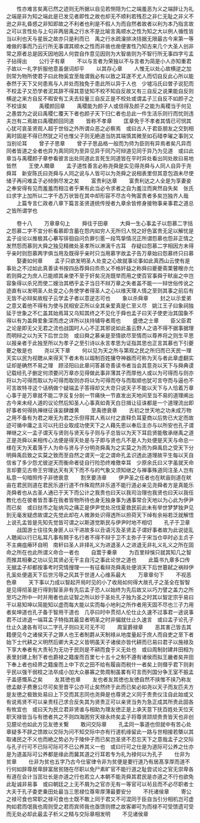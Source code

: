 <!-- { "loadSidebar": true } -->
　　性亦难言矣离已然之迹则无所据以自见若恻隠为仁之端羞恶为义之端辞让为礼之端是非为知之端此是已发见者即性之故也却无不顺利若残忍之非仁无耻之非义不逊之非礼昏惑之非知即故之不利者也利是不假人为而自然者故者以利为本乃指言故之可以言性处与上句非两层禹之行水不是比喻言禹顺水之性为知之大以例人循性皆当以利也天与星辰之故亦只是利而已　禹之行水疏瀹排决拮据无限最古今来第一等难做的事而乃云行所无事谓其顺水之性而非凿也凿便害性乃知古来几个大圣人创非常之原者总是因天因地因人何尝自作意见因则为大智凿则为不智行所无事四字亏孟子拈得出
　　公行子有章
　　不以与言者为荣独以不与言者为简是小人亦知重君子故以一礼字折服他意虽倨词却平
　　以其存心章
　　人惟无以处心故横逆之加则常为物所使君子曰此物奚宜至哉谓我必有以致之耳遂不尤人而切自反此心所以能泰然于天下又何患焉与人并处而独免于患此所以异于人也　少墟冯氏曰曽子说犯而不校孟子又恐学者泥其辞不得其意徒知不校不知自反故又有三自反之说果能自反则横逆之来方自反不暇安有工夫去较量三自反正是不校处或谓孟子三自反不如颜子之不校误矣
　　禹稷颜回章
　　禹稷能为颜子人或信得及颜子之能为禹稷当于何见之愚尝为之说曰禹稷仁覆天下者也颜子天下归仁者也总此一件生活乐则行而忧则违夫岂有二焉故曰禹稷颜回同道
　　皆称不孝章
　　匡章免于不孝者其情已可悯其心犹可哀圣贤观人超于世俗之外所谓众恶之必察焉　或曰古人于君臣朋友之交到相离时固是不得已然犹之可也惟父子则无絶道当防其端慎其微至如石碏李璀之事则又当别论耳
　　曾子子思章
　　曾子子思品格一般而为师为臣则有异焉者矣凡异而同者皆道之全者也异为真同同为至异见异于同乃可辩道见同于异乃为见道　或曰此章当与禹稷颜子章参看彼言出处同道此言死生同道皆在平时异处看出同处故曰易地皆然
　　王使人瞷章
　　孟子道性善言必称尧舜是实见得尧舜与人同人自异于尧舜耳　新安陈氏曰尧舜与人同之说与人皆可以为尧舜之说相表里但其意包涵未尽使储子再问难孟子必倾倒尽发之矣
　　富贵利达章
　　富贵利达之人全是为享妻妾之奉安得有见而羞羞而相泣者乎果有此当必令求者之自为羞泣而爽然自失矣　张氏曰求字上加所以二字千态万状皆在其中却形容不尽古今殉富贵者多矣岂独齐人哉
　　上篇专言仁政者八章下篇言圣贤道统传授者九章余皆修身接物事亲事君之道总之皆所谓学也

　　卷十八
　　万章章句上
　　舜往于田章
　　大舜一生心事孟子以怨慕二字括之怨慕二字不宜分析看慕即含蓄在怨内如穷人无所归人悦之好色富贵无足以解忧是孟子设论以推极其心摹写徘徊自问负罪引慝一段笃挚情况正所谓怨慕也怨非正情之发然怨而慕则大舜之独见精微处圣孝所以淋漓千古耳　存疑曰怨慕二字相因方未得乎亲时则怨慕两字俱当用及既得乎亲时只当用慕字故孟子告万章始曰怨慕终只曰慕
　　娶妻如何章
　　孟子只欲发明圣人处变之心故就事论事如此真西山云使有是事处之不过如此真善读书按四岳荐舜曰烝烝乂不格奸益之称舜曰夔夔斋栗瞽瞍亦允若则舜之为庶人已能顺其亲使不至于奸矣况尧既举而用之使百官事舜于畎亩之中岂容象得以杀兄而使二嫂治其栖乎孟子当日不辩万章之失者盖不能一一辩世俗传讹之迹直有以发明圣人处变之心务使学者得圣人之心以维天理人情之至则其事之前后有无皆不必辩矣故程子云学孟子者以意逆志可也
　　象以杀舜章
　　封之以示爱弟之意又着他不得有为使与民相安正所以全其亲爱真是仁至义尽　姚江王子曰象祠独延于世象之不仁盖其始焉耳又乌知其终之不见化于舜也孟子曰天子使吏治其国象不得以有为盖舜爱象深而虑之详所以扶持辅导者周也
　　盛徳之士章
　　臣父臣君之论是即无父无君之流也战国时人心不正其邪说如此虽云野人之语不得不据事据理而明辩之以为天下后世立防　或曰舜之慕亲是至情欲尽至情而以尊养将之则生平思以报亲者于此独至所以为孝子之至引诗以永言孝思为证指其思也正言其慕也下引夔夔之敬是也
　　尧以天下章
　　何以见为天之所与第观之民之所归而已天民一理天实以民为视聴从来得天下者未有以刼制百姓攘夺神器而可称为天与者此章虚翻实证却是确然不易之理　顾泾阳曰此章问答甚竒善读书者当会其意尧以天下与舜典谟记载经孔子删定何须要问万章亦见得做此事非薄其子而厚他人或以为可得而与则亦将以为可得而取以为可得而取则亦将以为可得而夺与而取顺也犹可言夺而与逼也不可言故特寻这个话柄做个疑端孟子答得却又大竒只说天子不能以天下与人恰着万章心事于是万章就不能二字反复分剖一节痛快一节直发出天地间至当不易的道理阐出古今来未经人道的议论然后知圣人心事真如青天白日揖让征诛都是一个道理流出即好事者何得执禅继征诛妄肆雌黄
　　至禹徳衰章
　　古初之世天地之功未成万物之用不备有为君之艰无为君之乐但得其人焉以付之直释负耳夏商以后势已大定而故迹可循中庸之主可以托旧业取成功使天下之人藉先恩以奉后主亦与以所安也孔子谓禅继之义一孟子谓天与贤则与贤天与子则与子总皆以为天下耳启贤能敬承继禹之道正是尧舜以来相传心法便是得天处是与子即与贤也凡不是人为处便是天天与命总一様在天为天着落于人为命与贤与子分明尧舜禹为之实莫之为而为舜禹启之受天下分明舜禹启致之实莫之致而至自然之谓天一定之谓命孔孟识透此道理故平生每以天自信省了多少怨尤彼逆天而衡命者徒自行险恐终难徼幸耳　少原余氏曰义字虽就天命言却要见古帝王穷理达天有天下而不与的气象又须知继之与禅事殊道同注圣人岂有私意一句暗照传子非徳衰意
　　割烹要汤章
　　伊尹圣之任者也在畎亩则道在畎亩在君民则道在君民乐道行道不作殊观然非乐道不能行道必亲见尧舜者方是真能乐尧舜者也从古圣人通已于天下而公计之我贵也曰天以我司治理也我贤也曰天以我任教化也在彼者皆吾事在我者皆物所待也身无独身事为通事常合天地以为心此为伊尹而已矣　或曰挞市之耻纳沟之痛正是伊尹觉处况伐夏救民前此未有举世梦梦独尹见到无毫发疑虑故谓之先觉此却在人微渺处识得透所以担荷天下绰有余裕若泛就解悟上说孔孟皆是先知先觉皆可谓之以斯道觉斯民与伊尹时地不相切
　　孔子于卫章
　　战国游士往往失身匪人以干进故多以丑语污及圣贤孟子谓好事者故为此说徒乱人聴闻以行已私耳凡事有闗于名行者不得不辩于卫不主弥子于宋当仓卒时必主贞子不主痈疽瘠环自明　南轩曰圣人非择礼义为进退圣人之进退无非礼义礼义之所在固命之所在也此所谓义命合一者也
　　自鬻于秦章
　　为百里辩悞只就其知几之智而推其相秦之功以见其贤必无干主自污之事此论世之道也
　　此篇书九章多口传无据孟子却都按事考时究情搜理一一有征看辩尧舜禹处便消天下后世簒弑之祸辩伊孔奚处便遏天下后世污辱之风其于世道人心维系最大
　　万章章句下
　　不视恶色章
　　天下事以力成以智起开局时见的小了收局如何得大故孔子之圣全在智智是见得彻圣是行得到智圣非有先后孟子恐人以始终为先后故又以巧力譬之盖力之所至巧之所中一时并用者也此证智之所以妙于圣处孔子独为圣之时其以智定宗乎易曰干以易知坤以简能知以虚而每大能以实而每小地利之所作者用天固不尽也三子力用者矣坤道也孔子备于智用干道也　几亭曰时中贯彻人伦仕止久速不过事君一途说事君不过进退一端耳孟子特指其最显者明圣之时非偏就仕止久速言　或曰孟子论孔子仕止久速各有可以二字孔子则曰无可无不可
　　周室爵禄章
　　恶其害己皆去其籍便见今之诸侯天子之罪人也王者制爵从天制禄从地度量起于庶人而自吏之至下者始下士代耕之义明然后卿大夫之义皆明虽天子诸侯亦皆代耕而已易曰君子以施禄及下享大奉者有大责茍为无功于民则是不耕而食于义无处也　或曰周制封建井田相为表里封建上制下者也爵禄之籍废而百里七十五十之制不遵有诸侯而拟王畿者矣井田下奉上者也经界之籍废而上中下农之田不给有履亩而税什一者矣上则僣乎君下则剥乎民以强干弱枝之法卒成小加大众暴寡之势周制虽畧有可言而列国分争王室不振孟子盖感慨系之矣
　　友其徳也章
　　友也者友其徳也友徳自然不挟惟不挟乃称友徳孟献子费惠公尽可矣至晋平公亦可止矣然终于此而已矣必如尧以天子而友匹夫方是友徳之极致处易曰上下交而其志同也尧舜是也尊贤之义同于贵贵仪注自此始或又有说焉贤不可以亲贵枉己求合反失其为贤贵正可以亲贤当务为急正成其所贵此固各有攸宜也　或曰天为民立君非贤谁与相助为理友徳正是上承天意下抚百姓处天位天职天禄皆当与有徳者共之不则四海困穷天禄永终矣孟子将尊贤颉颃贵贵皆天也非创见臆论也如此方见友徳关繋
　　敢问交际章
　　孔孟同一事道也但就中有苦心处章疑多不辞之馈故以交际为问不知交际中亦有行道机缘留此一路与世相接若槩以其取诸民之不义也而絶之势必为于陵仲子而已矣岂圣贤不忍忘天下之意哉孟子之交际与孔子行可不已际可际可不已公养其义一也　或曰行可之仕是为道际可公养之仕亦是为道盖际可公养都是缘此而冀其道之行耳若专为礼为禄何以为孔子
　　仕非为贫章
　　仕非为贫也五字乃古今仕宦律令非为贫便是要行道乃有居髙享厚而道不行何如辞尊居卑辞富居贫随在尽职以免尸素旷官不能行道之耻尝试论之官无崇卑各有道在会计当茁壮长是亦道之行也若立人本朝不能尧舜其君民是亦道之不行也欲免此耻诚非易事　或曰朝廷之上无不屑为之官亦无有一等官可以茍且而不必尽职者士大夫于孔子委吏乗田处最当三思禄位尊卑厚薄最要安分
　　不托诸侯章
　　寄公之禄可食也常职之禄可食也士既不敢上同于君又不可混同于臣自当引分相机岂可虚拘如君而氓我也周则受之君而宾师我也亟馈则摽之故客卿可为而禄不可受馈遗可受而无处必却此最孟子析义之精与交际章相发明
　　不见诸侯章
